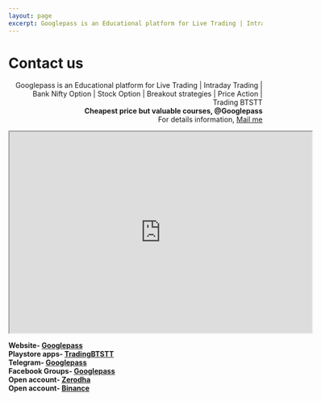 ```yaml
---
layout: page
excerpt: Googlepass is an Educational platform for Live Trading | Intraday Trading | Bank Nifty Option | Stock Option | Breakout strategies | Price Action | Trading BTSTT.
---
```


# Contact us

<p class="message" align="right">
  Googlepass is an Educational platform for Live Trading | Intraday Trading | Bank Nifty Option | Stock Option | Breakout strategies | Price Action | Trading BTSTT<br>
  <b>Cheapest price but valuable courses, @Googlepass</b><br>
  For details information, <a href="mailto:{{site.author.email}}">Mail me</a>
</p>

  <iframe scrollbars=yes, width=600, height=400, src="https://form.jotform.com/230123549488460"> </iframe>

<p><b>Website- <a href="https://googlepass.net">Googlepass </a><br>
Playstore apps- <a href="https://bit.ly/2XiJbYv">TradingBTSTT </a><br>
Telegram- <a href="https://bit.ly/3JYVjRx">Googlepass </a><br>
Facebook Groups- <a href="https://bit.ly/3K0KE90">Googlepass </a><br>
Open account- <a href="https://bit.ly/2VK6k5F">Zerodha </a><br>
Open account- <a href="https://bit.ly/3lTl4JZ">Binance </a></b></p>

